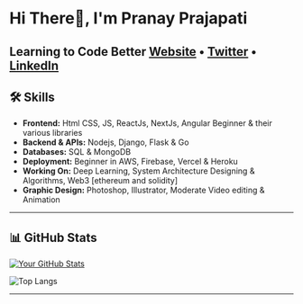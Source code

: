 # Hi There👋, I'm Pranay Prajapati
Learning to Code Better
[Website](https://pranay-prajapati.vercel.app/) • [Twitter](https://twitter.com/___Pranay__) • [LinkedIn](https://www.linkedin.com/in/pranay-prajapati-ba510b185/)
---
## 🛠️ Skills

- **Frontend:** Html CSS, JS, ReactJs, NextJs, Angular Beginner & their various libraries
- **Backend & APIs:** Nodejs, Django, Flask & Go
- **Databases:** SQL & MongoDB
- **Deployment:** Beginner in AWS, Firebase, Vercel & Heroku
- **Working On:** Deep Learning, System Architecture Designing & Algorithms, Web3 [ethereum and solidity]
- **Graphic Design:** Photoshop, Illustrator, Moderate Video editing & Animation

---

## 📊 GitHub Stats

[![Your GitHub Stats](https://github-readme-stats.vercel.app/api?username=pranay101&show_icons=true&theme=radical)](https://github.com/anuraghazra/github-readme-stats) 

![Top Langs](https://github-readme-stats.vercel.app/api/top-langs/?username=pranay101&layout=compact&show_icons=true&theme=radical)


---


